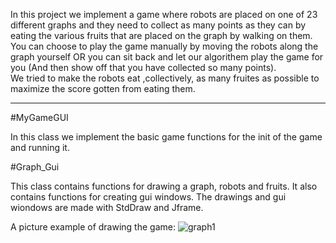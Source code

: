 In this project we implement a game where robots are placed on one of 23 different graphs and they need to collect as many points as they can by eating the various fruits that are placed on the graph by walking on them.
You can choose to play the game manually by moving the robots along the graph yourself OR you can sit back and let our algorithem play the game for you (And then show off that you have collected so many points).  
We tried to make the robots eat ,collectively, as many fruites as possible to maximize the score gotten from eating them.

***

#MyGameGUI

In this class we implement the basic game functions for the init of the game and running it.

#Graph_Gui

This class contains functions for drawing a graph, robots and fruits.
It also contains functions for creating gui windows.
The drawings and gui wiondows are made with StdDraw and Jframe.

A picture example of drawing the game:
![graph1](https://user-images.githubusercontent.com/26343733/72676085-bc2faa80-3a95-11ea-8ce7-d292768a6a17.png)
